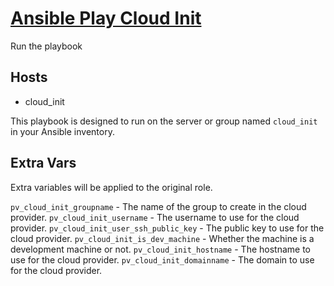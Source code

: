 # [Ansible Play Cloud Init](/playbooks/cloudinit.yml)

Run the playbook

## Hosts

* cloud_init

This playbook is designed to run on the server or group named `cloud_init` in your Ansible inventory.

## Extra Vars

Extra variables will be applied to the original role.

`pv_cloud_init_groupname` - The name of the group to create in the cloud provider.
`pv_cloud_init_username` - The username to use for the cloud provider.
`pv_cloud_init_user_ssh_public_key` - The public key to use for the cloud provider.
`pv_cloud_init_is_dev_machine` - Whether the machine is a development machine or not.
`pv_cloud_init_hostname` - The hostname to use for the cloud provider.
`pv_cloud_init_domainname` - The domain to use for the cloud provider.

